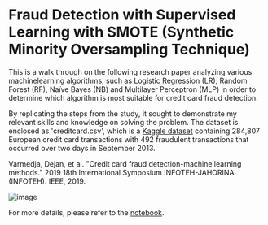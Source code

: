 # Fraud Detection with Supervised Learning with SMOTE (Synthetic Minority Oversampling Technique)
This is a walk through on the following research paper analyzing various machinelearning algorithms, such as Logistic Regression (LR), Random Forest (RF), Naïve Bayes (NB) and Multilayer Perceptron (MLP) in order to determine which algorithm is most suitable for credit card fraud detection. 

By replicating the steps from the study, it sought to demonstrate my relevant skills and knowledge on solving the problem. The dataset is enclosed as 'creditcard.csv', which is a [Kaggle dataset](https://www.kaggle.com/datasets/mlg-ulb/creditcardfraud) containing 284,807 European credit card transactions with 492 fraudulent transactions that occurred over two days in September 2013. 

Varmedja, Dejan, et al. "Credit card fraud detection-machine learning methods." 2019 18th International Symposium INFOTEH-JAHORINA (INFOTEH). IEEE, 2019.

![image](https://github.com/user-attachments/assets/0fb3ba28-5697-4f7d-a2cf-9b02e950e0e5)

For more details, please refer to the [notebook](https://github.com/cyfangus/fraud_detection_supervised_learning/blob/main/fraud_detection_supervised_learning.ipynb).
